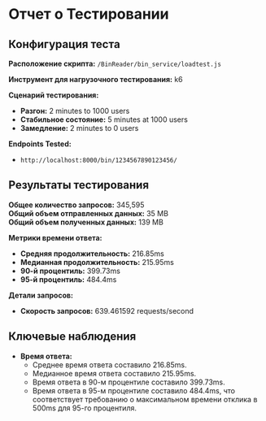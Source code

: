 # Отчет о Тестировании

## Конфигурация теста

**Расположение скрипта:** `/BinReader/bin_service/loadtest.js`

**Инструмент для нагрузочного тестирования:** k6

**Сценарий тестирования:**
- **Разгон:** 2 minutes to 1000 users
- **Стабильное состояние:** 5 minutes at 1000 users
- **Замедление:** 2 minutes to 0 users

**Endpoints Tested:**
- `http://localhost:8000/bin/1234567890123456/`

## Результаты тестирования

**Общее количество запросов:** 345,595  
**Общий объем отправленных данных:** 35 MB  
**Общий объем полученных данных:** 139 MB

**Метрики времени ответа:**
- **Средняя продолжительность:** 216.85ms
- **Медианная продолжительность:** 215.95ms
- **90-й процентиль:** 399.73ms
- **95-й процентиль:** 484.4ms

**Детали запросов:**
- **Скорость запросов:** 639.461592 requests/second

## Ключевые наблюдения

- **Время ответа:**
  - Среднее время ответа составило 216.85ms.
  - Медианное время ответа составило 215.95ms.
  - Время ответа в 90-м процентиле составило 399.73ms.
  - Время ответа в 95-м процентиле составило 484.4ms, что соответствует требованию о максимальном времени отклика в 500ms для 95-го процентиля.